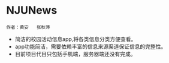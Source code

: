 # NJUNews
    作者：黄安   张秋萍
- 简洁的校园活动信息app,将各类信息分类方便查看。
- app功能简洁，需要依赖丰富的信息来源渠道保证信息的完整性。
- 目前项目代目只包括手机端，服务器端还没有完成。
